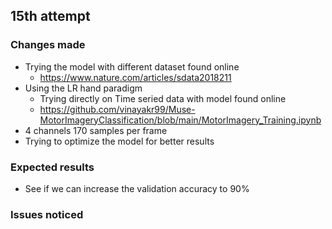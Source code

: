 
## 15th attempt

### Changes made
- Trying the model with different dataset found online
    - https://www.nature.com/articles/sdata2018211
- Using the LR hand paradigm
    - Trying directly on Time seried data with model found online
    - https://github.com/vinayakr99/Muse-MotorImageryClassification/blob/main/MotorImagery_Training.ipynb
- 4 channels 170 samples per frame
- Trying to optimize the model for better results

### Expected results
- See if we can increase the validation accuracy to 90%

### Issues noticed
